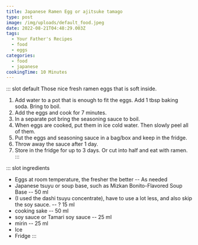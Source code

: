 ```yaml
---
title: Japanese Ramen Egg or ajitsuke tamago
type: post
image: /img/uploads/default_food.jpeg
date: 2022-08-21T04:48:29.003Z
tags:
  - Your Father's Recipes
  - food
  - eggs
categories:
  - food
  - japanese
cookingTime: 10 Minutes
---
```

::: slot default
Those nice fresh ramen eggs that is soft inside.
<!-- more -->
1. Add water to a pot that is enough to fit the eggs. Add 1 tbsp baking soda. Bring to boil.
2. Add the eggs and cook for 7 minutes.
3. In a separate pot bring the seasoning sauce to boil.
4. When eggs are cooked, put them in ice cold water. Then slowly peel all of them.
5. Put the eggs and seasoning sauce in a bag/box and keep in the fridge.
6. Throw away the sauce after 1 day.
7. Store in the fridge for up to 3 days. Or cut into half and eat with ramen.
:::

::: slot ingredients
- Eggs at room temperature, the fresher the better -- As needed
- Japanese tsuyu or soup base, such as Mizkan Bonito-Flavored Soup Base -- 50 ml
- (I used the dashi tsuyu concentrate), have to use a lot less, and also skip the soy sauce. -- ? 15 ml
- cooking sake -- 50 ml
- soy sauce or Tamari soy sauce -- 25 ml
- mirin -- 25 ml
- Ice
- Fridge
:::